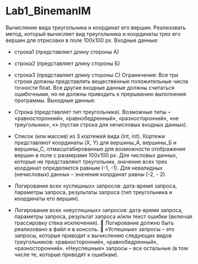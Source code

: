 # Lab1_BinemanIM
Вычисление вида треугольника и координат его вершин.
Реализовать метод, который вычисляет вид треугольника и координаты
трех его вершин для отрисовки в поле 100х100 px.
Входные данные:
- строка1 (представляет длину стороны А)
- строка2 (представляет длину стороны Б)
- строка3 (представляет длину стороны С)
Ограничения: Все три строки должны представлять вещественные
положительные числа точности float. Все другие входные данные должны
считаться ошибочными, но не должны приводить к прерыванию
выполнения программы.
Выходные данные:
- Строка (представляет тип треугольника). Возможные типы –
«равносторонний», «равнобедренный», «разносторонний», «не
треугольник», «» (пустая строка для нечисловых входных данных).
- Список (или массив) из 3 кортежей вида (int, int). Кортежи представляют
координаты (X, Y) для вершины_А, вершины_Б и вершины_С,
отмасштабированные для возможности отображения вершин в поле с
размерами 100x100 px. Для числовых данных, которые не представляют
треугольник, значение всех трех координат определяется равным (-1, -1).
Для невалидных (нечисловых) данных – значения координат равны (-2, -
2).

- Логирование всех «успешных» запросов: дата-время запроса, параметры
запроса, результаты запроса (тип треугольника и координаты его
вершин).
- Логирование всех «неуспешных» запросов: дата-время запроса, параметры
запроса, результат запроса и/или текст ошибки (включая трассировку
стека исключения).
 Логирование должно быть реализовано в файл и в консоль.
 «Успешные» запросы – это запросы, которые приводят к вычислению
следующих видов треугольников: «равносторонний»,
«равнобедренный», «разносторонний». «Неуспешные» запросы – все
остальные (в том числе те, которые приводят к ошибкам).
